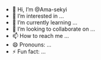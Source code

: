 - 👋 Hi, I’m @Ama-sekyi
- 👀 I’m interested in ...
- 🌱 I’m currently learning ...
- 💞️ I’m looking to collaborate on ...
- 📫 How to reach me ...
- 😄 Pronouns: ...
- ⚡ Fun fact: ...

<!---
Ama-sekyi/Ama-sekyi is a ✨ special ✨ repository because its `README.md` (this file) appears on your GitHub profile.
You can click the Preview link to take a look at your changes.
--->
